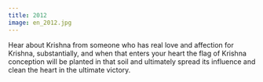 ```yaml
---
title: 2012
image: en_2012.jpg
---
```


Hear about Krishna from someone who has real love and affection for Krishna, substantially, and when that enters your heart the flag of Krishna conception will be planted in that soil and ultimately spread its influence and clean the heart in the ultimate victory.
